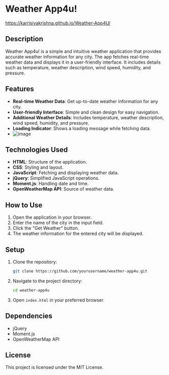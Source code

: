 # Weather App4u!
https://karrisivakrishna.github.io/Weather-App4U/
## Description
Weather App4u! is a simple and intuitive weather application that provides accurate weather information for any city. The app fetches real-time weather data and displays it in a user-friendly interface. It includes details such as temperature, weather description, wind speed, humidity, and pressure.

## Features
- **Real-time Weather Data**: Get up-to-date weather information for any city.
- **User-friendly Interface**: Simple and clean design for easy navigation.
- **Additional Weather Details**: Includes temperature, weather description, wind speed, humidity, and pressure.
- **Loading Indicator**: Shows a loading message while fetching data.
- ![image](https://github.com/user-attachments/assets/4c2275fc-f582-470a-95f9-e420d9b449f8)


## Technologies Used
- **HTML**: Structure of the application.
- **CSS**: Styling and layout.
- **JavaScript**: Fetching and displaying weather data.
- **jQuery**: Simplified JavaScript operations.
- **Moment.js**: Handling date and time.
- **OpenWeatherMap API**: Source of weather data.

## How to Use
1. Open the application in your browser.
2. Enter the name of the city in the input field.
3. Click the "Get Weather" button.
4. The weather information for the entered city will be displayed.

## Setup
1. Clone the repository:
    ```sh
    git clone https://github.com/yourusername/weather-app4u.git
    ```
2. Navigate to the project directory:
    ```sh
    cd weather-app4u
    ```
3. Open `index.html` in your preferred browser.

## Dependencies
- jQuery
- Moment.js
- OpenWeatherMap API

## License
This project is licensed under the MIT License.
